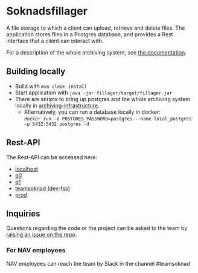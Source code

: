 # Soknadsfillager
A file storage to which a client can upload, retrieve and delete files. The application stores files in a Postgres database, and provides a Rest interface that a client can interact with.

For a description of the whole archiving system, see [the documentation](https://github.com/navikt/archiving-infrastructure/wiki).


## Building locally
* Build with `mvn clean install`
* Start application with `java -jar fillager/target/fillager.jar`
* There are scripts to bring up postgres and the whole archiving system locally in [archiving-infrastructure](https://github.com/navikt/archiving-infrastructure/).
  * Alternatively, you can run a database locally in docker:<br />
  `docker run -e POSTGRES_PASSWORD=postgres --name local_postgres -p 5432:5432 postgres -d`

## Rest-API
The Rest-API can be accessed here:

* [localhost](http://localhost:9042/swagger-ui/index.html)
* [q0](https://soknadsfillager-q0.dev.intern.nav.no/swagger-ui/index.html)
* [q1](https://soknadsfillager-q1.dev.intern.nav.no/swagger-ui/index.html)
* [teamsoknad (dev-fss)](https://soknadsfillager.dev.intern.nav.no/swagger-ui/index.html)
* [prod](https://soknadsfillager.intern.nav.no/swagger-ui/index.html)

## Inquiries
Questions regarding the code or the project can be asked to the team by [raising an issue on the repo](https://github.com/navikt/soknadsfillager/issues).

### For NAV employees
NAV employees can reach the team by Slack in the channel #teamsoknad
